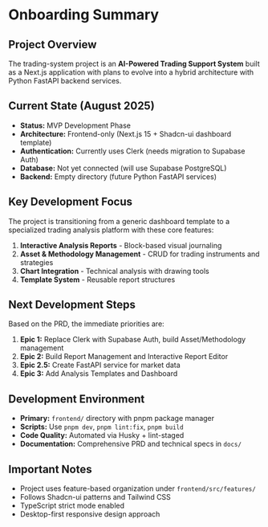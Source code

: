 # Onboarding Summary

## Project Overview
The trading-system project is an **AI-Powered Trading Support System** built as a Next.js application with plans to evolve into a hybrid architecture with Python FastAPI backend services.

## Current State (August 2025)
- **Status:** MVP Development Phase
- **Architecture:** Frontend-only (Next.js 15 + Shadcn-ui dashboard template)
- **Authentication:** Currently uses Clerk (needs migration to Supabase Auth)
- **Database:** Not yet connected (will use Supabase PostgreSQL)
- **Backend:** Empty directory (future Python FastAPI services)

## Key Development Focus
The project is transitioning from a generic dashboard template to a specialized trading analysis platform with these core features:
1. **Interactive Analysis Reports** - Block-based visual journaling
2. **Asset & Methodology Management** - CRUD for trading instruments and strategies  
3. **Chart Integration** - Technical analysis with drawing tools
4. **Template System** - Reusable report structures

## Next Development Steps
Based on the PRD, the immediate priorities are:
1. **Epic 1:** Replace Clerk with Supabase Auth, build Asset/Methodology management
2. **Epic 2:** Build Report Management and Interactive Report Editor
3. **Epic 2.5:** Create FastAPI service for market data
4. **Epic 3:** Add Analysis Templates and Dashboard

## Development Environment
- **Primary:** `frontend/` directory with pnpm package manager
- **Scripts:** Use `pnpm dev`, `pnpm lint:fix`, `pnpm build`
- **Code Quality:** Automated via Husky + lint-staged
- **Documentation:** Comprehensive PRD and technical specs in `docs/`

## Important Notes
- Project uses feature-based organization under `frontend/src/features/`
- Follows Shadcn-ui patterns and Tailwind CSS
- TypeScript strict mode enabled
- Desktop-first responsive design approach